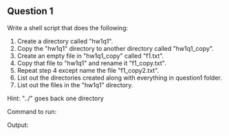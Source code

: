 ## Question 1
Write a shell script that does the following:
1. Create a directory called "hw1q1".  
2. Copy the "hw1q1" directory to another directory called "hw1q1_copy".  
3. Create an empty file in "hw1q1_copy" called "f1.txt".
4. Copy that file to "hw1q1" and rename it "f1_copy.txt".
5. Repeat step 4 except name the file "f1_copy2.txt".
6. List out the directories created along with everything in question1 folder.
7. List out the files in the "hw1q1" directory.

Hint: "../" goes back one directory

Command to run:

Output:
